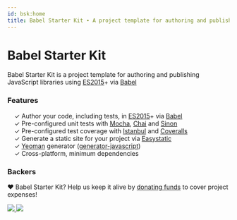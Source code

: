 ```yaml
---
id: bsk:home
title: Babel Starter Kit ∙ A project template for authoring and publishing JavaScript libraries
---
```


# Babel Starter Kit

Babel Starter Kit is a project template for authoring and publishing JavaScript libraries using
[ES2015](https://babeljs.io/docs/learn-es2015/)+ via [Babel](https://babeljs.io/)

### Features

&nbsp; &nbsp; ✓ Author your code, including tests, in [ES2015](https://babeljs.io/docs/learn-es2015/)+ via [Babel](http://babeljs.io/)<br>
&nbsp; &nbsp; ✓ Pre-configured unit tests with [Mocha](http://mochajs.org/), [Chai](http://chaijs.com/) and [Sinon](http://sinonjs.org/)<br>
&nbsp; &nbsp; ✓ Pre-configured test coverage with [Istanbul](https://github.com/gotwarlost/istanbul) and [Coveralls](https://coveralls.io/)<br>
&nbsp; &nbsp; ✓ Generate a static site for your project via [Easystatic](https://easystatic.com)<br>
&nbsp; &nbsp; ✓ [Yeoman](http://yeoman.io/) generator ([generator-javascript](https://github.com/kriasoft/babel-starter-kit/tree/yeoman-generator))<br>
&nbsp; &nbsp; ✓ Cross-platform, minimum dependencies<br>

### Backers

♥ Babel Starter Kit? Help us keep it alive by [donating funds](https://opencollective.com/babel-starter-kit#support) to cover project expenses!

<a href="https://github.com/koistya" target="_blank">
  <img src="https://github.com/koistya.png?size=64">
</a>
<a href="https://opencollective.com/babel-starter-kit#support" target="_blank">
  <img src="https://opencollective.com/static/images/become_backer.svg">
</a>
